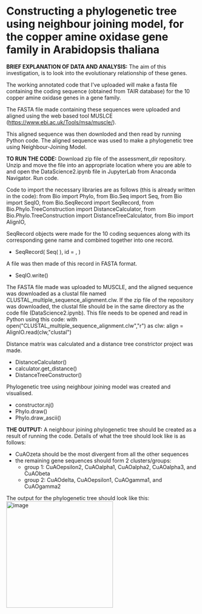 # Constructing a phylogenetic tree using neighbour joining model, for the copper amine oxidase gene family in Arabidopsis thaliana
 
**BRIEF EXPLANATION OF DATA AND ANALYSIS:**
The aim of this investigation, is to look into the evolutionary relationship of these genes.

The working annotated code that I've uploaded will make a fasta file
containing the coding sequence (obtained from TAIR database)
for the 10 copper amine oxidase genes in a gene family.

The FASTA file made containing these sequences were uploaded
and aligned using the web based tool MUSLCE (https://www.ebi.ac.uk/Tools/msa/muscle/). 

This aligned sequence was then downloded and then read by running Python code. 
The aligned sequence was used to make a phylogenetic tree using Neighbour-Joining Model.


**TO RUN THE CODE:**
Download zip file of the assessment_dir repository. Unzip and move the file into an appropriate location where you are able to and open the DataScience2.ipynb file in JupyterLab from Anaconda Navigator.
Run code.

Code to import the necessary libraries are as follows (this is already written in the code):
from Bio import Phylo,
from Bio.Seq import Seq,
from Bio import SeqIO,
from Bio.SeqRecord import SeqRecord,
from Bio.Phylo.TreeConstruction import DistanceCalculator,
from Bio.Phylo.TreeConstruction import DistanceTreeCalculator,
from Bio import AlignIO, 

SeqRecord objects were made for the 10 coding sequences
along with its corresponding gene name and combined together into one record.
 - SeqRecord(
   Seq(
   ),
   id = , 
)

A file was then made of this record in FASTA format. 
 - SeqIO.write()

The FASTA file made was uploaded to MUSCLE, and the aligned sequence was downloaded as a clustal file named CLUSTAL_multiple_sequence_alignment.clw.
If the zip file of the repository was downloaded, the clustal file should be in the same directory as the code file (DataScience2.ipynb).
This file needs to be opened and read in Python using this code:
with open("CLUSTAL_multiple_sequence_alignment.clw","r") as clw: 
    align = AlignIO.read(clw,"clustal")

Distance matrix was calculated and a distance tree constrictor project was made.
 - DistanceCalculator()
 - calculator.get_distance()
 - DistanceTreeConstructor()

Phylogenetic tree using neighbour joining model was created and visualised.
 - constructor.nj()
 - Phylo.draw()
 - Phylo.draw_ascii()


**THE OUTPUT:**
A neighbour joining phylogenetic tree should be created as a result of running the code.
Details of what the tree should look like is as follows:
- CuAOzeta should be the most divergent from all the other sequences 
- the remaining gene sequences should form 2 clusters/groups:
   - group 1: CuAOepsilon2, CuAOalpha1, CuAOalpha2, CuAOalpha3, and CuAObeta
   - group 2: CuAOdelta, CuAOepsilon1, CuAOgamma1, and CuAOgamma2
 
The output for the phylogenetic tree should look like this:
<img width="281" alt="image" src="https://github.com/KerstinLieu/assessment_dir/assets/153204691/0128df47-4c10-4858-957d-fc705617ddff">


